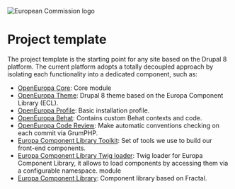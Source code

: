 ![European Commission logo](https://ec.europa.eu//ec_portal/2016/images/logo/logo-splashpage.png)

# Project template

The project template is the starting point for any site based on the Drupal 8 platform. The current platform adopts a
totally decoupled approach by isolating each functionality into a dedicated component, such as:

- [OpenEuropa Core](https://github.com/ec-europa/oe_core): Core module
- [OpenEuropa Theme](https://github.com/ec-europa/oe_theme): Drupal 8 theme based on the Europa Component Library (ECL).
- [OpenEuropa Profile](https://github.com/ec-europa/oe_profile): Basic installation profile.
- [OpenEuropa Behat](https://github.com/ec-europa/oe-behat): Contains custom Behat contexts and code.
- [OpenEuropa Code Review](https://github.com/ec-europa/oe-code-review): Make automatic conventions checking on each commit
  via GrumPHP.
- [Europa Component Library Toolkit](https://github.com/ec-europa/ecl-toolkit): Set of tools we use to build our
  front-end components.
- [Europa Component Library Twig loader](https://github.com/ec-europa/ecl-twig-loader): Twig loader for Europa Component
  Library, it allows to load components by accessing them via a configurable namespace. module
- [Europa Component Library](https://github.com/ec-europa/europa-component-library): Component library based on Fractal.
